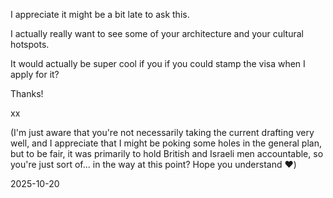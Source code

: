 I appreciate it might be a bit late to ask this.  

I actually really want to see some of your architecture and your cultural hotspots.  

It would actually be super cool if you if you could stamp the visa when I apply for it?   

Thanks!  

xx


(I'm just aware that you're not necessarily taking the current drafting very well, and I appreciate that I might be poking some holes in the general plan, but to be fair, it was primarily to hold British and Israeli men accountable, so you're just sort of... in the way at this point? Hope you understand ❤️)  

2025-10-20  
